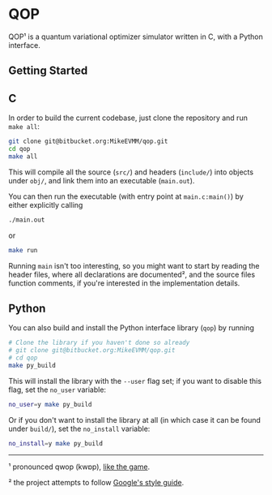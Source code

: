 # QOP

QOP¹ is a quantum variational optimizer simulator written in C, with a Python interface.

## Getting Started

## C

In order to build the current codebase, just clone the repository and run `make all`:

```bash
git clone git@bitbucket.org:MikeEVMM/qop.git
cd qop
make all
```

This will compile all the source (`src/`) and headers (`include/`) into objects under `obj/`, and link them into an executable (`main.out`).

You can then run the executable (with entry point at `main.c:main()`) by either explicitly calling

```bash
./main.out
```

or

```bash
make run
```

Running `main` isn't too interesting, so you might want to start by reading the header files, where all declarations are documented², and the source files function comments, if you're interested in the implementation details.

## Python

You can also build and install the Python interface library (`qop`) by running

```bash
# Clone the library if you haven't done so already
# git clone git@bitbucket.org:MikeEVMM/qop.git
# cd qop
make py_build
```

This will install the library with the `--user` flag set; if you want to disable this flag, set the `no_user` variable:

```bash
no_user=y make py_build
```

Or if you don't want to install the library at all (in which case it can be found under `build/`), set the `no_install` variable:

```bash
no_install=y make py_build
```

---

¹ pronounced qwop (kwɒp), [like the game](http://www.foddy.net/Athletics.html).

² the project attempts to follow [Google's style guide](https://google.github.io/styleguide/cppguide.html).
